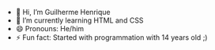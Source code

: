 - 👋 Hi, I’m Guilherme Henrique
- 🌱 I’m currently learning HTML and CSS
- 😄 Pronouns: He/him
- ⚡ Fun fact: Started with programmation with 14 years old ;)

<!---
ProgrammerUS/ProgrammerUS is a ✨ special ✨ repository because its `README.md` (this file) appears on your GitHub profile.
You can click the Preview link to take a look at your changes.
--->
